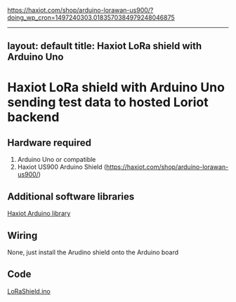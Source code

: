 https://haxiot.com/shop/arduino-lorawan-us900/?doing_wp_cron=1497240303.0183570384979248046875

---
layout: default
title: Haxiot LoRa shield with Arduino Uno
---

#  Haxiot LoRa shield with Arduino Uno sending test data to hosted Loriot backend

## Hardware required
1. Arduino Uno or compatible
2. Haxiot US900 Arduino Shield (https://haxiot.com/shop/arduino-lorawan-us900/)

## Additional software libraries
<a href="http://haxiot.com/download/11333/">Haxiot Arduino library</a>

## Wiring

None, just install the Arudino shield onto the Arduino board

## Code

<a href ="LoRaShield.ino">LoRaShield.ino</a>
